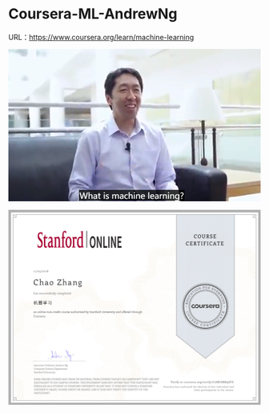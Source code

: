 # Coursera-ML-AndrewNg
URL：https://www.coursera.org/learn/machine-learning

![image](https://github.com/Kiiiiii123/Coursera-ML-AndrewNg/blob/master/Coursera-ML-AndrewNg.png)

![image](https://github.com/Kiiiiii123/Coursera-ML-AndrewNg/blob/master/certificate/certificate.jpg)
